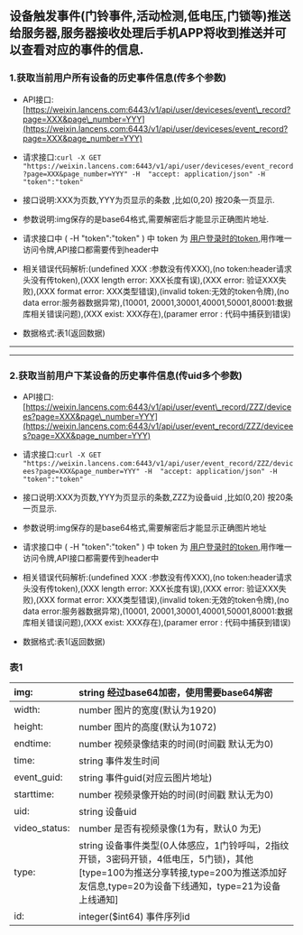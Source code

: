 ## 设备触发事件\(门铃事件,活动检测,低电压,门锁等\)推送给服务器,服务器接收处理后手机APP将收到推送并可以查看对应的事件的信息.

### 1.获取当前用户所有设备的历史事件信息\(传多个参数\)

* API接口:[https://weixin.lancens.com:6443/v1/api/user/deviceses/event\_record?page=XXX&page\_number=YYY](https://weixin.lancens.com:6443/v1/api/user/deviceses/event_record?page=XXX&page_number=YYY)
* 请求接口:`curl -X GET "https://weixin.lancens.com:6443/v1/api/user/deviceses/event_record?page=XXX&page_number=YYY" -H  "accept: application/json" -H "token":"token"`
* 接口说明:XXX为页数,YYY为页显示的条数 ,比如\(0,20\) 按20条一页显示.
* 参数说明:img保存的是base64格式,需要解密后才能显示正确图片地址.
* 请求接口中  \(  -H "token":"token" \) 中 token 为 [用户登录时的token](http://developer.lancens.com:4000/deng-lu-yu-tui-chu.html),用作唯一访问令牌,API接口都需要传到header中

* 相关错误代码解析:\(undefined XXX :参数没有传XXX\),\(no token:header请求头没有传token\),\(XXX length error: XXX长度有误\),\(XXX error: 验证XXX失败\),\(XXX format error: XXX类型错误\),\(invalid token:无效的token令牌\),\(no data error:服务器数据异常\),\(10001, 20001,30001,40001,50001,80001:数据库相关错误问题\),\(XXX exist: XXX存在\),\(paramer error : 代码中捕获到错误\)

* 数据格式:表1\(返回数据\)

---

---

### 2.获取当前用户下某设备的历史事件信息\(传uid多个参数\)

* API接口:[https://weixin.lancens.com:6443/v1/api/user/event\_record/ZZZ/devicees?page=XXX&page\_number=YYY](https://weixin.lancens.com:6443/v1/api/user/event_record/ZZZ/devicees?page=XXX&page_number=YYY)
* 请求接口:`curl -X GET "https://weixin.lancens.com:6443/v1/api/user/event_record/ZZZ/devicees?page=XXX&page_number=YYY" -H  "accept: application/json" -H "token":"token"`
* 接口说明:XXX为页数,YYY为页显示的条数,ZZZ为设备uid ,比如\(0,20\) 按20条一页显示.
* 参数说明:img保存的是base64格式,需要解密后才能显示正确图片地址
* 请求接口中  \(  -H "token":"token" \) 中 token 为 [用户登录时的token](http://developer.lancens.com:4000/deng-lu-yu-tui-chu.html),用作唯一访问令牌,API接口都需要传到header中

* 相关错误代码解析:\(undefined XXX :参数没有传XXX\),\(no token:header请求头没有传token\),\(XXX length error: XXX长度有误\),\(XXX error: 验证XXX失败\),\(XXX format error: XXX类型错误\),\(invalid token:无效的token令牌\),\(no data error:服务器数据异常\),\(10001, 20001,30001,40001,50001,80001:数据库相关错误问题\),\(XXX exist: XXX存在\),\(paramer error : 代码中捕获到错误\)

* 数据格式:表1\(返回数据\)

### 表1

| img: | string 经过base64加密，使用需要base64解密 |
| :--- | :--- |
| width: | number 图片的宽度\(默认为1920\) |
| height: | number 图片的高度\(默认为1072\) |
| endtime: | number 视频录像结束的时间\(时间戳 默认无为0\) |
| time: | string 事件发生时间 |
| event\_guid: | string 事件guid\(对应云图片地址\) |
| starttime: | number 视频录像开始的时间\(时间戳 默认无为0\) |
| uid: | string 设备uid |
| video\_status: | number 是否有视频录像\(1为有，默认0 为无\) |
| type: | string 设备事件类型\(0人体感应，1门铃呼叫，2指纹开锁，3密码开锁，4低电压，5门锁\)，其他\[type=100为推送分享转接,type=200为推送添加好友信息,type=20为设备下线通知，type=21为设备上线通知\] |
| id: | integer\($int64\) 事件序列id |



